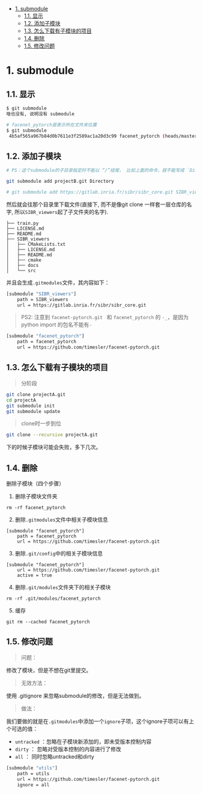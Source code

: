 - [1. submodule](#1-submodule)
	- [1.1. 显示](#11-显示)
	- [1.2. 添加子模块](#12-添加子模块)
	- [1.3. 怎么下载有子模块的项目](#13-怎么下载有子模块的项目)
	- [1.4. 删除](#14-删除)
	- [1.5. 修改问题](#15-修改问题)
# 1. submodule

## 1.1. 显示

```bash
$ git submodule
啥也没有, 说明没有 submodule
```

```bash
# facenet_pytorch是表示所在文件夹位置
$ git submodule
 4b5af565a967b84d0b7611e3f2589ac1a20d3c99 facenet_pytorch (heads/master)
```
## 1.2. 添加子模块

```bash
# PS：这个submodule的子目录指定时不能以 “/”结尾， 比如上面的命令，就不能写成 `Directory/` 这个样子。

git submodule add projectB.git Directory

# git submodule add https://gitlab.inria.fr/sibr/sibr_core.git SIBR_viewers
```
然后就会往那个目录里下载文件(直接下, 而不是像git clone 一样套一层仓库的名字, 所以`SIBR_viewers`起了子文件夹的名字).

```
├── train.py
├── LICENSE.md
├── README.md
├── SIBR_viewers
│   ├── CMakeLists.txt
│   ├── LICENSE.md
│   ├── README.md
│   ├── cmake
│   ├── docs
│   └── src
```

并且会生成`.gitmodules`文件，其内容如下：
```bash
[submodule "SIBR_viewers"]
	path = SIBR_viewers
	url = https://gitlab.inria.fr/sibr/sibr_core.git
```


> PS2: 注意到 `facenet-pytorch.git ` 和 `facenet_pytorch` 的 `-_`，是因为python import 的包名不能有`-`

```bash
[submodule "facenet_pytorch"]
	path = facenet_pytorch
	url = https://github.com/timesler/facenet-pytorch.git
```

## 1.3. 怎么下载有子模块的项目
> 分阶段

```bash
git clone projectA.git
cd projectA
git submodule init
git submodule update
```

> clone时一步到位
```bash
git clone --recursive projectA.git
```
下的时候子模块可能会失败，多下几次。

## 1.4. 删除

删除子模块（四个步骤）
1. 删除子模块文件夹
```
rm -rf facenet_pytorch
```
2. 删除`.gitmodules`文件中相关子模块信息
```
[submodule "facenet_pytorch"]
	path = facenet_pytorch
	url = https://github.com/timesler/facenet-pytorch.git
```

3. 删除`.git/config`中的相关子模块信息
```
[submodule "facenet_pytorch"]
	url = https://github.com/timesler/facenet-pytorch.git
	active = true
```

4. 删除`.git/modules`文件夹下的相关子模块
```
rm -rf .git/modules/facenet_pytorch
```

5. 缓存
```
git rm --cached facenet_pytorch
```
## 1.5. 修改问题

> 问题：

修改了模块，但是不想在git里提交。

> 无效方法：

使用 .gitignore 来忽略submodule的修改，但是无法做到。

> 做法：

我们要做的就是在`.gitmodules`中添加一个`ignore`子项，这个ignore子项可以有上个可选的值：

- `untracked` ：忽略在子模块新添加的，即未受版本控制内容
- `dirty` ： 忽略对受版本控制的内容进行了修改
- `all` ： 同时忽略untracked和dirty

```bash
[submodule "utils"]
	path = utils
	url = https://github.com/timesler/facenet-pytorch.git
	ignore = all
```